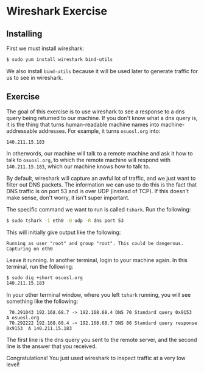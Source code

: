 # Wireshark Exercise

## Installing

First we must install wireshark:

```bash
$ sudo yum install wireshark bind-utils
```

We also install `bind-utils` because it will be used later
to generate traffic for us to see in wireshark.

## Exercise

The goal of this exercise is to use wireshark to see a response
to a dns query being returned to our machine. If you don't know
what a dns query is, it is the thing that turns human-readable
machine names into machine-addressable addresses. For example,
it turns `osuosl.org` into:

```
140.211.15.183
```

In otherwords, our machine will talk to a remote machine and ask it
how to talk to `osuosl.org`, to which the remote machine will respond
with `140.211.15.183`, which our machine knows how to talk to.

By default, wireshark will capture an awful lot of traffic, and we
just want to filter out DNS packets. The information we can use to
do this is the fact that DNS traffic is on port 53 and is over UDP
(instead of TCP). If this doesn't make sense, don't worry, it isn't
super important.

The specific command we want to run is called `tshark`. Run the following:

```bash
$ sudo tshark -i eth0 -O udp -R dns port 53
```

This will initially give output like the following:

```
Running as user "root" and group "root". This could be dangerous.
Capturing on eth0
```

Leave it running. In another terminal, login to your machine again.
In this terminal, run the following:

```bash
$ sudo dig +short osuosl.org
140.211.15.183
```

In your other terminal window, where you left `tshark` running, you
will see something like the following:

```
 70.291043 192.168.68.7 -> 192.168.68.4 DNS 70 Standard query 0x9153  A osuosl.org
 70.292222 192.168.68.4 -> 192.168.68.7 DNS 86 Standard query response 0x9153  A 140.211.15.183
 ```

The first line is the dns query you sent to the remote server, and the
second line is the answer that you received.

Congratulations! You just used wireshark to inspect traffic at a very low
level!